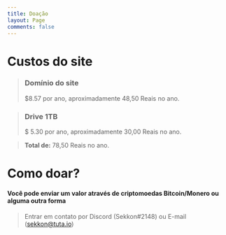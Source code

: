 ```yaml
---
title: Doação
layout: Page
comments: false
---
```


# Custos do site
 
> ### Domínio do site
>
> $8.57 por ano, aproximadamente 48,50 Reais no ano.

> ### Drive 1TB
>
> $ 5.30 por ano, aproximadamente 30,00 Reais no ano.

> **Total de:**  78,50 Reais no ano.


# Como doar?
 
#### Você pode enviar um valor através de criptomoedas Bitcoin/Monero ou alguma outra forma

> Entrar em contato por Discord (Sekkon#2148) ou E-mail (sekkon@tuta.io) 

